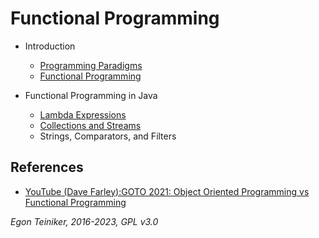# Functional Programming

* Introduction 
  * [Programming Paradigms](introduction/ProgrammingParadigms.md)
  * [Functional Programming](introduction/FunctionalProgramming.md)

* Functional Programming in Java
  * [Lambda Expressions](basics/LambdaExpressions)
  * [Collections and Streams](collections/)
  * Strings, Comparators, and Filters

## References
* [YouTube (Dave Farley):GOTO 2021: Object Oriented Programming vs Functional Programming](https://youtu.be/-VADIcicpcg)

*Egon Teiniker, 2016-2023, GPL v3.0*

